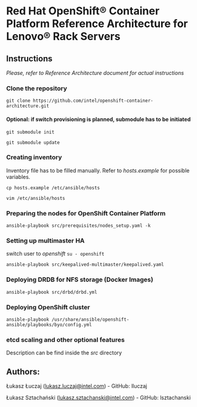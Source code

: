 # Red Hat OpenShift®  Container Platform Reference Architecture for Lenovo® Rack Servers

## Instructions
*Please, refer to Reference Architecture document for actual instructions*

### Clone the repository
```git clone https://github.com/intel/openshift-container-architecture.git```

#### Optional: if switch provisioning is planned, submodule has to be initiated

```git submodule init```

```git submodule update```

### Creating inventory
Inventory file has to be filled manually.
Refer to *hosts.example* for possible variables. 

```cp hosts.example /etc/ansible/hosts```

```vim /etc/ansible/hosts```


### Preparing the nodes for OpenShift Container Platform

```ansible-playbook src/prerequisites/nodes_setup.yaml -k```

### Setting up multimaster HA
switch user to *openshift*
```su - openshift```

```ansible-playbook src/keepalived-multimaster/keepalived.yaml```

### Deploying DRDB for NFS storage (Docker Images)

```ansible-playbook src/drbd/drbd.yml```

### Deploying OpenShift cluster
```ansible-playbook /usr/share/ansible/openshift-ansible/playbooks/byo/config.yml```

### etcd scaling and other optional features
Description can be find inside the _src_ directory

## Authors:
Łukasz Łuczaj (lukasz.luczaj@intel.com) - GitHub: lluczaj

Łukasz Sztachański (lukasz.sztachanski@intel.com) - GitHub: lsztachanski
